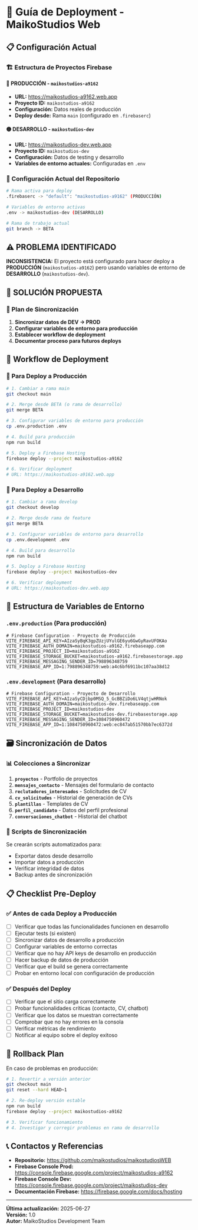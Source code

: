 # 🚀 Guía de Deployment - MaikoStudios Web

## 📋 Configuración Actual

### 🏗️ Estructura de Proyectos Firebase

#### **🔴 PRODUCCIÓN** - `maikostudios-a9162`
- **URL:** https://maikostudios-a9162.web.app
- **Proyecto ID:** `maikostudios-a9162`
- **Configuración:** Datos reales de producción
- **Deploy desde:** Rama `main` (configurado en `.firebaserc`)

#### **🟡 DESARROLLO** - `maikostudios-dev`
- **URL:** https://maikostudios-dev.web.app
- **Proyecto ID:** `maikostudios-dev`
- **Configuración:** Datos de testing y desarrollo
- **Variables de entorno actuales:** Configuradas en `.env`

### 🔧 Configuración Actual del Repositorio

```bash
# Rama activa para deploy
.firebaserc -> "default": "maikostudios-a9162" (PRODUCCIÓN)

# Variables de entorno activas
.env -> maikostudios-dev (DESARROLLO)

# Rama de trabajo actual
git branch -> BETA
```

## ⚠️ PROBLEMA IDENTIFICADO

**INCONSISTENCIA:** El proyecto está configurado para hacer deploy a **PRODUCCIÓN** (`maikostudios-a9162`) pero usando variables de entorno de **DESARROLLO** (`maikostudios-dev`).

## 🎯 SOLUCIÓN PROPUESTA

### 📝 Plan de Sincronización

1. **Sincronizar datos de DEV → PROD**
2. **Configurar variables de entorno para producción**
3. **Establecer workflow de deployment**
4. **Documentar proceso para futuros deploys**

## 🔄 Workflow de Deployment

### 🚀 Para Deploy a Producción

```bash
# 1. Cambiar a rama main
git checkout main

# 2. Merge desde BETA (o rama de desarrollo)
git merge BETA

# 3. Configurar variables de entorno para producción
cp .env.production .env

# 4. Build para producción
npm run build

# 5. Deploy a Firebase Hosting
firebase deploy --project maikostudios-a9162

# 6. Verificar deployment
# URL: https://maikostudios-a9162.web.app
```

### 🧪 Para Deploy a Desarrollo

```bash
# 1. Cambiar a rama develop
git checkout develop

# 2. Merge desde rama de feature
git merge BETA

# 3. Configurar variables de entorno para desarrollo
cp .env.development .env

# 4. Build para desarrollo
npm run build

# 5. Deploy a Firebase Hosting
firebase deploy --project maikostudios-dev

# 6. Verificar deployment
# URL: https://maikostudios-dev.web.app
```

## 📁 Estructura de Variables de Entorno

### `.env.production` (Para producción)
```env
# Firebase Configuration - Proyecto de Producción
VITE_FIREBASE_API_KEY=AIzaSyBqK3gpZUzjUYulGE6yu6GwGyRavUFOKAo
VITE_FIREBASE_AUTH_DOMAIN=maikostudios-a9162.firebaseapp.com
VITE_FIREBASE_PROJECT_ID=maikostudios-a9162
VITE_FIREBASE_STORAGE_BUCKET=maikostudios-a9162.firebasestorage.app
VITE_FIREBASE_MESSAGING_SENDER_ID=798896348759
VITE_FIREBASE_APP_ID=1:798896348759:web:a4c6bf6911bc107aa38d12
```

### `.env.development` (Para desarrollo)
```env
# Firebase Configuration - Proyecto de Desarrollo
VITE_FIREBASE_API_KEY=AIzaSyCDjbp0MSQ_5_GcBBZiDo6LV4qtjwHRNok
VITE_FIREBASE_AUTH_DOMAIN=maikostudios-dev.firebaseapp.com
VITE_FIREBASE_PROJECT_ID=maikostudios-dev
VITE_FIREBASE_STORAGE_BUCKET=maikostudios-dev.firebasestorage.app
VITE_FIREBASE_MESSAGING_SENDER_ID=1084750960472
VITE_FIREBASE_APP_ID=1:1084750960472:web:ec847ab51570bb7ec6372d
```

## 🗃️ Sincronización de Datos

### 📊 Colecciones a Sincronizar

1. **`proyectos`** - Portfolio de proyectos
2. **`mensajes_contacto`** - Mensajes del formulario de contacto
3. **`reclutadores_interesados`** - Solicitudes de CV
4. **`cv_solicitudes`** - Historial de generación de CVs
5. **`plantillas`** - Templates de CV
6. **`perfil_candidato`** - Datos del perfil profesional
7. **`conversaciones_chatbot`** - Historial del chatbot

### 🔧 Scripts de Sincronización

Se crearán scripts automatizados para:
- Exportar datos desde desarrollo
- Importar datos a producción
- Verificar integridad de datos
- Backup antes de sincronización

## 📋 Checklist Pre-Deploy

### ✅ Antes de cada Deploy a Producción

- [ ] Verificar que todas las funcionalidades funcionen en desarrollo
- [ ] Ejecutar tests (si existen)
- [ ] Sincronizar datos de desarrollo a producción
- [ ] Configurar variables de entorno correctas
- [ ] Verificar que no hay API keys de desarrollo en producción
- [ ] Hacer backup de datos de producción
- [ ] Verificar que el build se genera correctamente
- [ ] Probar en entorno local con configuración de producción

### ✅ Después del Deploy

- [ ] Verificar que el sitio carga correctamente
- [ ] Probar funcionalidades críticas (contacto, CV, chatbot)
- [ ] Verificar que los datos se muestran correctamente
- [ ] Comprobar que no hay errores en la consola
- [ ] Verificar métricas de rendimiento
- [ ] Notificar al equipo sobre el deploy exitoso

## 🚨 Rollback Plan

En caso de problemas en producción:

```bash
# 1. Revertir a versión anterior
git checkout main
git reset --hard HEAD~1

# 2. Re-deploy versión estable
npm run build
firebase deploy --project maikostudios-a9162

# 3. Verificar funcionamiento
# 4. Investigar y corregir problemas en rama de desarrollo
```

## 📞 Contactos y Referencias

- **Repositorio:** https://github.com/maikostudios/maikostudiosWEB
- **Firebase Console Prod:** https://console.firebase.google.com/project/maikostudios-a9162
- **Firebase Console Dev:** https://console.firebase.google.com/project/maikostudios-dev
- **Documentación Firebase:** https://firebase.google.com/docs/hosting

---

**Última actualización:** 2025-06-27  
**Versión:** 1.0  
**Autor:** MaikoStudios Development Team
